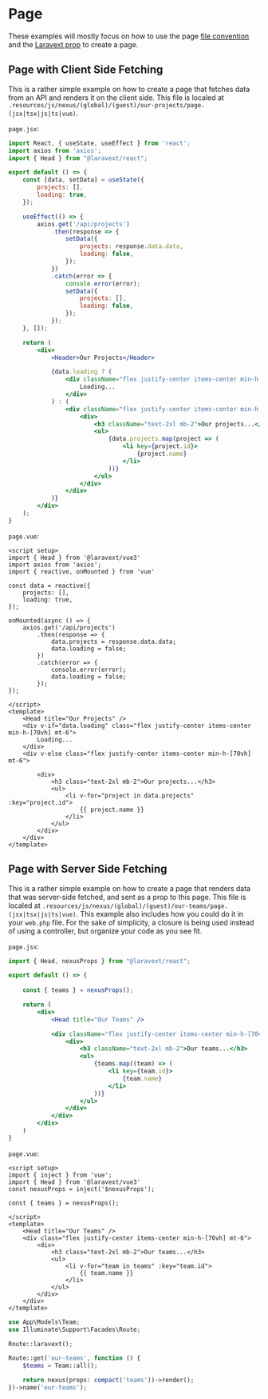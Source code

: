 # Page

These examples will mostly focus on how to use the page [file convention](/docs/concepts/file-conventions.md) and the [Laravext prop](/docs/concepts/laravext-prop.md) to create a page.

## Page with Client Side Fetching

This is a rather simple example on how to create a page that fetches data from an API and renders it on the client side. This file is localed at `.resources/js/nexus/(global)/(guest)/our-projects/page.(jsx|tsx|js|ts|vue)`.

<Tabs>

<TabItem value="React" label="React">

`page.jsx`:

```jsx
import React, { useState, useEffect } from 'react';
import axios from 'axios';
import { Head } from "@laravext/react";

export default () => {
    const [data, setData] = useState({
        projects: [],
        loading: true,
    });

    useEffect(() => {
        axios.get('/api/projects')
            .then(response => {
                setData({
                    projects: response.data.data,
                    loading: false,
                });
            })
            .catch(error => {
                console.error(error);
                setData({
                    projects: [],
                    loading: false,
                });
            });
    }, []);

    return (
        <div>
            <Header>Our Projects</Header>

            {data.loading ? (
                <div className="flex justify-center items-center min-h-[70vh] mt-6">
                    Loading...
                </div>
            ) : (
                <div className="flex justify-center items-center min-h-[70vh] mt-6">
                    <div>
                        <h3 className="text-2xl mb-2">Our projects...</h3>
                        <ul>
                            {data.projects.map(project => (
                                <li key={project.id}>
                                    {project.name}
                                </li>
                            ))}
                        </ul>
                    </div>
                </div>
            )}
        </div>
    );
}
```

  </TabItem>
  <TabItem value="Vue" label="Vue">

`page.vue`:

```vue
<script setup>
import { Head } from '@laravext/vue3'
import axios from 'axios';
import { reactive, onMounted } from 'vue'

const data = reactive({
    projects: [],
    loading: true,
});

onMounted(async () => {
    axios.get('/api/projects')
        .then(response => {
            data.projects = response.data.data;
            data.loading = false;
        })
        .catch(error => {
            console.error(error);
            data.loading = false;
        });
});

</script>
<template>
    <Head title="Our Projects" />
    <div v-if="data.loading" class="flex justify-center items-center min-h-[70vh] mt-6">
        Loading...
    </div>
    <div v-else class="flex justify-center items-center min-h-[70vh]  mt-6">

        <div>
            <h3 class="text-2xl mb-2">Our projects...</h3>
            <ul>
                <li v-for="project in data.projects" :key="project.id">
                    {{ project.name }}
                </li>
            </ul>
        </div>
    </div>
</template>

```

  </TabItem>
</Tabs>

## Page with Server Side Fetching

This is a rather simple example on how to create a page that renders data that was server-side fetched, and sent as a prop to this page. This file is localed at `.resources/js/nexus/(global)/(guest)/our-teams/page.(jsx|tsx|js|ts|vue)`. This example also includes how you could do it in your `web.php` file. For the sake of simplicity, a closure is being used instead of using a controller, but organize your code as you see fit.

<Tabs>

<TabItem value="React" label="React">

`page.jsx`:

```jsx
import { Head, nexusProps } from "@laravext/react";

export default () => {
    
    const { teams } = nexusProps();

    return (
        <div>
            <Head title="Our Teams" />

            <div className="flex justify-center items-center min-h-[70vh] mt-6">
                <div>
                    <h3 className="text-2xl mb-2">Our teams...</h3>
                    <ul>
                        {teams.map((team) => (
                            <li key={team.id}>
                                {team.name}
                            </li>
                        ))}
                    </ul>
                </div>
            </div>
        </div>
    )
}
```

  </TabItem>
  <TabItem value="Vue" label="Vue">

`page.vue`:

```vue
<script setup>
import { inject } from 'vue';
import { Head } from '@laravext/vue3'
const nexusProps = inject('$nexusProps');

const { teams } = nexusProps();

</script>
<template>
    <Head title="Our Teams" />
    <div class="flex justify-center items-center min-h-[70vh] mt-6">
        <div>
            <h3 class="text-2xl mb-2">Our teams...</h3>
            <ul>
                <li v-for="team in teams" :key="team.id">
                    {{ team.name }}
                </li>
            </ul>
        </div>
    </div>
</template>
```
</TabItem>

<TabItem value="web.php" label="web.php">

```php
use App\Models\Team;
use Illuminate\Support\Facades\Route;

Route::laravext();

Route::get('our-teams', function () {
    $teams = Team::all();

    return nexus(props: compact('teams'))->render();
})->name('our-teams');
```

  </TabItem>
  
</Tabs>